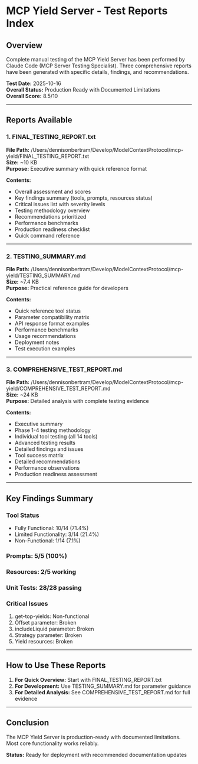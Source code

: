 # MCP Yield Server - Test Reports Index

## Overview

Complete manual testing of the MCP Yield Server has been performed by Claude Code (MCP Server Testing Specialist). Three comprehensive reports have been generated with specific details, findings, and recommendations.

**Test Date:** 2025-10-16  
**Overall Status:** Production Ready with Documented Limitations  
**Overall Score:** 8.5/10

---

## Reports Available

### 1. FINAL_TESTING_REPORT.txt
**File Path:** /Users/dennisonbertram/Develop/ModelContextProtocol/mcp-yield/FINAL_TESTING_REPORT.txt  
**Size:** ~10 KB  
**Purpose:** Executive summary with quick reference format

**Contents:**
- Overall assessment and scores
- Key findings summary (tools, prompts, resources status)
- Critical issues list with severity levels
- Testing methodology overview
- Recommendations prioritized
- Performance benchmarks
- Production readiness checklist
- Quick command reference

---

### 2. TESTING_SUMMARY.md
**File Path:** /Users/dennisonbertram/Develop/ModelContextProtocol/mcp-yield/TESTING_SUMMARY.md  
**Size:** ~7.4 KB  
**Purpose:** Practical reference guide for developers

**Contents:**
- Quick reference tool status
- Parameter compatibility matrix
- API response format examples
- Performance benchmarks
- Usage recommendations
- Deployment notes
- Test execution examples

---

### 3. COMPREHENSIVE_TEST_REPORT.md
**File Path:** /Users/dennisonbertram/Develop/ModelContextProtocol/mcp-yield/COMPREHENSIVE_TEST_REPORT.md  
**Size:** ~24 KB  
**Purpose:** Detailed analysis with complete testing evidence

**Contents:**
- Executive summary
- Phase 1-4 testing methodology
- Individual tool testing (all 14 tools)
- Advanced testing results
- Detailed findings and issues
- Tool success matrix
- Detailed recommendations
- Performance observations
- Production readiness assessment

---

## Key Findings Summary

### Tool Status
- Fully Functional: 10/14 (71.4%)
- Limited Functionality: 3/14 (21.4%)
- Non-Functional: 1/14 (7.1%)

### Prompts: 5/5 (100%)
### Resources: 2/5 working
### Unit Tests: 28/28 passing

### Critical Issues
1. get-top-yields: Non-functional
2. Offset parameter: Broken
3. includeLiquid parameter: Broken
4. Strategy parameter: Broken
5. Yield resources: Broken

---

## How to Use These Reports

1. **For Quick Overview:** Start with FINAL_TESTING_REPORT.txt
2. **For Development:** Use TESTING_SUMMARY.md for parameter guidance
3. **For Detailed Analysis:** See COMPREHENSIVE_TEST_REPORT.md for full evidence

---

## Conclusion

The MCP Yield Server is production-ready with documented limitations. Most core functionality works reliably.

**Status:** Ready for deployment with recommended documentation updates

